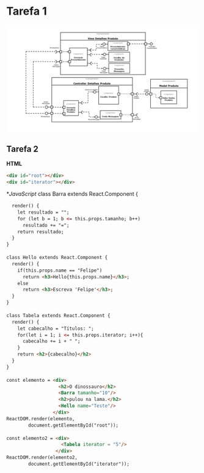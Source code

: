 # Tarefa 1

![Tarefa1](https://github.com/felipevboas/inf331/blob/master/lab05/images/Tarefa1.png?raw=true)

## Tarefa 2

**HTML**
~~~html
<div id="root"></div>
<div id="iterator"></div>
~~~

**JavaScript*
class Barra extends React.Component {
~~~html
  render() {
    let resultado = "";
    for (let b = 1; b <= this.props.tamanho; b++)
      resultado += "=";
    return resultado;
  }
}

class Hello extends React.Component {
  render() {
    if(this.props.name == "Felipe")
      return <h3>Hello{this.props.name}</h3>;
    else
      return <h3>Escreva 'Felipe'</h3>;
  }
}

class Tabela extends React.Component {
  render() {
    let cabecalho = "Títulos: ";
    for(let i = 1; i <= this.props.iterator; i++){
      cabecalho += i + " ";
    }
    return <h2>{cabecalho}</h2>
  }
}

const elemento = <div>
                   <h2>O dinossauro</h2>
                   <Barra tamanho="10"/>
                   <h2>pulou na lama.</h2>
                   <Hello name="Teste"/>
                 </div>
ReactDOM.render(elemento, 
        document.getElementById("root"));

const elemento2 = <div>
                    <Tabela iterator = "5"/>
                  </div>
ReactDOM.render(elemento2, 
        document.getElementById("iterator"));
~~~